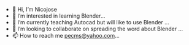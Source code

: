 - 👋 Hi, I’m Nicojose 
- 👀 I’m interested in learning Blender...
- 🌱 I’m currently teaching Autocad but will like to use Blender ...
- 💞️ I’m looking to collaborate on spreading the word about Blender ...
- 📫 How to reach me pecms@yahoo.com...

<!---
3000Men/3000Men is a ✨ special ✨ repository because its `README.md` (this file) appears on your GitHub profile.
You can click the Preview link to take a look at your changes.
--->
